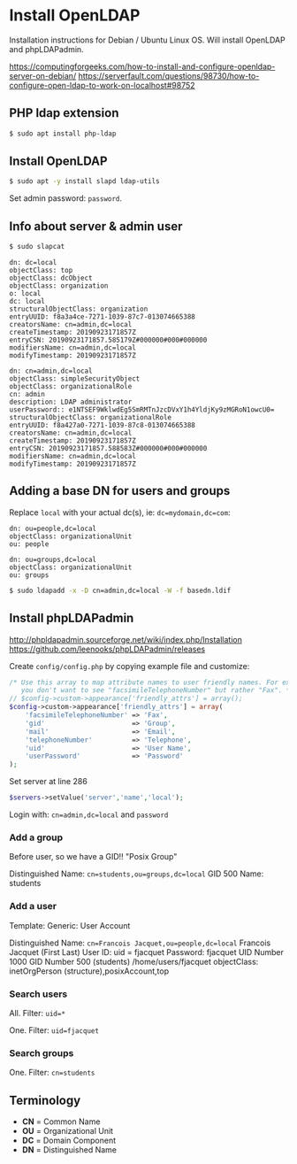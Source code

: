 # Install OpenLDAP

Installation instructions for Debian / Ubuntu Linux OS. Will install OpenLDAP and phpLDAPadmin.

https://computingforgeeks.com/how-to-install-and-configure-openldap-server-on-debian/
https://serverfault.com/questions/98730/how-to-configure-open-ldap-to-work-on-localhost#98752

## PHP ldap extension

```bash
$ sudo apt install php-ldap
```


## Install OpenLDAP
```bash
$ sudo apt -y install slapd ldap-utils
```
Set admin password: `password`.


## Info about server & admin user
```bash
$ sudo slapcat
```
```
dn: dc=local
objectClass: top
objectClass: dcObject
objectClass: organization
o: local
dc: local
structuralObjectClass: organization
entryUUID: f8a3a4ce-7271-1039-87c7-013074665388
creatorsName: cn=admin,dc=local
createTimestamp: 20190923171857Z
entryCSN: 20190923171857.585179Z#000000#000#000000
modifiersName: cn=admin,dc=local
modifyTimestamp: 20190923171857Z

dn: cn=admin,dc=local
objectClass: simpleSecurityObject
objectClass: organizationalRole
cn: admin
description: LDAP administrator
userPassword:: e1NTSEF9WklwdEg5SmRMTnJzcDVxY1h4YldjKy9zMGRoN1owcU0=
structuralObjectClass: organizationalRole
entryUUID: f8a427a0-7271-1039-87c8-013074665388
creatorsName: cn=admin,dc=local
createTimestamp: 20190923171857Z
entryCSN: 20190923171857.588583Z#000000#000#000000
modifiersName: cn=admin,dc=local
modifyTimestamp: 20190923171857Z
```

## Adding a base DN for users and groups

Replace `local` with your actual dc(s), ie: `dc=mydomain,dc=com`:
```
dn: ou=people,dc=local
objectClass: organizationalUnit
ou: people

dn: ou=groups,dc=local
objectClass: organizationalUnit
ou: groups
```
```bash
$ sudo ldapadd -x -D cn=admin,dc=local -W -f basedn.ldif
```


##  Install phpLDAPadmin
http://phpldapadmin.sourceforge.net/wiki/index.php/Installation
https://github.com/leenooks/phpLDAPadmin/releases

Create `config/config.php` by copying example file and customize:
```php
/* Use this array to map attribute names to user friendly names. For example, if
   you don't want to see "facsimileTelephoneNumber" but rather "Fax". */
// $config->custom->appearance['friendly_attrs'] = array();
$config->custom->appearance['friendly_attrs'] = array(
	'facsimileTelephoneNumber' => 'Fax',
	'gid'                      => 'Group',
	'mail'                     => 'Email',
	'telephoneNumber'          => 'Telephone',
	'uid'                      => 'User Name',
	'userPassword'             => 'Password'
);
```
Set server at line 286
```php
$servers->setValue('server','name','local');
```

Login with:
`cn=admin,dc=local` and `password`

### Add a group

Before user, so we have a GID!!
"Posix Group"

Distinguished Name: `cn=students,ou=groups,dc=local`
GID 500
Name: students

### Add a user

Template: Generic: User Account

Distinguished Name: `cn=Francois Jacquet,ou=people,dc=local`
Francois Jacquet (First Last)
User ID: uid = fjacquet
Password: fjacquet
UID Number	1000
GID Number	500 (students)
/home/users/fjacquet
objectClass: inetOrgPerson (structure),posixAccount,top

### Search users

All. Filter: `uid=*`

One. Filter: `uid=fjacquet`

### Search groups

One. Filter: `cn=students`


## Terminology

- **CN** = Common Name
- **OU** = Organizational Unit
- **DC** = Domain Component
- **DN** = Distinguished Name
